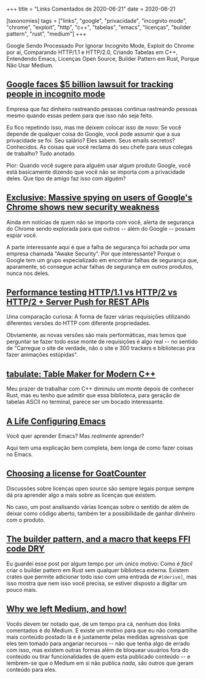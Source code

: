 +++
title = "Links Comentados de 2020-06-21"
date = 2020-06-21

[taxonomies]
tags = ["links", "google", "privacidade", "incognito mode", "chrome",
"exploit", "http", "c++", "tabelas", "emacs", "licenças", "builder pattern",
"rust", "medium"]
+++

Google Sendo Processado Por Ignorar Incognito Mode, Exploit do Chrome por aí,
Comparando HTTP/1.1 e HTTP/2.0, Criando Tabelas em C++, Entendendo Emacs,
Licenças Open Source, Builder Pattern em Rust, Porque Não Usar Medium.

<!-- more -->

## [Google faces $5 billion lawsuit for tracking people in incognito mode](https://www.cnet.com/news/google-faces-5-billion-lawsuit-for-tracking-people-in-incognito-mode/)

Empresa que faz dinheiro rastreando pessoas continua rastreando pessoas mesmo
quando essas pedem para que isso não seja feito.

Eu fico repetindo isso, mas me deixem colocar isso de novo: Se você depende de
qualquer coisa do Google, você pode assumir que a sua privacidade se foi. Seu
salário? Eles sabem. Seus emails secretos? Conhecidos. As coisas que você
reclama do seu chefe para seus colegas de trabalho? Tudo anotado.

Pior: Quando você sugere para alguém usar algum produto Google, você está
basicamente dizendo que você não se importa com a privacidade deles. Que tipo
de amigo faz isso com alguém?

## [Exclusive: Massive spying on users of Google's Chrome shows new security weakness](https://www.reuters.com/article/us-alphabet-google-chrome-exclusive/exclusive-massive-spying-on-users-of-googles-chrome-shows-new-security-weakness-idUSKBN23P0JO)

Ainda em notícias de quem não se importa com você, alerta de segurança do
Chrome sendo explorada para que outros -- além do Google -- possam espiar
você.

A parte interessante aqui é que a falha de segurança foi achada por uma
empresa chamada "Awake Security". Por que interessante? Porque o Google tem um
grupo especializado em encontrar falhas de segurança que, aparamente, só
consegue achar falhas de segurança em _outros_ produtos, nunca nos deles.

## [Performance testing HTTP/1.1 vs HTTP/2 vs HTTP/2 + Server Push for REST APIs](https://evertpot.com/h2-parallelism/)

Uma comparação curiosa: A forma de fazer várias requisições utilizando
diferentes versões do HTTP com diferente propriedades.

Obviamente, as novas versões são mais performáticas, mas temos que perguntar
se fazer todo esse monte de requisições é algo real -- no sentido de "Carregue
o site de verdade, não o site e 300 trackers e bibliotecas pra fazer animações
estúpidas".

## [tabulate: Table Maker for Modern C++](https://github.com/p-ranav/tabulate)

Meu prazer de trabalhar com C++ diminuiu um monte depois de conhecer Rust, mas
eu tenho que admitir que essa biblioteca, para geração de tabelas ASCII no
terminal, parece ser um bocado interessante.

## [A Life Configuring Emacs](https://github.com/alhassy/emacs.d/blob/master/README.org)

Você quer aprender Emacs? Mas _realmente_ aprender?

Aqui tem uma explicação bem completa, bem longa de como fazer coisas no Emacs.

## [Choosing a license for GoatCounter](https://www.arp242.net/license.html)

Discussões sobre licenças open source são sempre legais porque sempre dá pra
aprender algo a mais sobre as licenças que existem.

No caso, um post analisando várias licenças sobre o sentido de além de deixar
como código aberto, também ter a possibilidade de ganhar dinheiro com o
produto.

## [The builder pattern, and a macro that keeps FFI code DRY](https://fasterthanli.me/blog/2019/making-our-own-ping-6/)

Eu guardei esse post por algum tempo por um único motivo: Como é _fácil_ criar
o builder pattern em Rust sem qualquer biblioteca externa. Existem crates que
permite adicionar todo isso com uma entrada de `#[derive]`, mas isso mostra
que nem isso você precisa, se estiver disposto a digitar um pouco mais.

## [Why we left Medium, and how!](https://blog.elementary.io/welcome-to-the-new-blog/)

Vocês devem ter notado que, de um tempo pra cá, nenhum dos links comentados é
do Medium. E existe um motivo para que eu não compartilhe mais conteúdo
postado lá e é justamente pelas medidas agressivas que eles tem tomado para
angariar recursos -- não que tenha algo de errado com isso, mas existem outras
formas além de bloquear usuários fora do conteúdo ou tirar funcionalidades de
quem esta publicado conteúdo -- e lembrem-se que o Medium em si não publica
_nada_, são outros que geram conteúdo para eles.

<!-- 
vim:spelllang=pt:
-->
